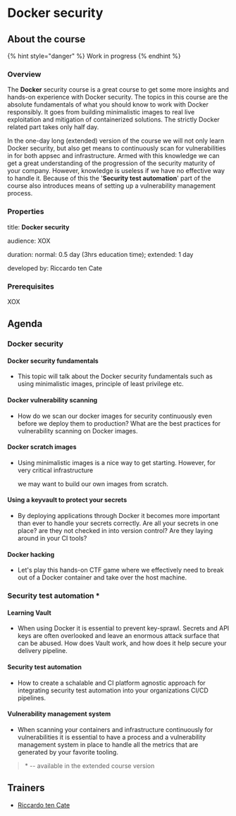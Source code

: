 # Docker security

## About the course

{% hint style="danger" %}
Work in progress
{% endhint %}

### Overview

The **Docker** security course is a great course to get some more insights and hands-on experience with Docker security. The topics in this course are the absolute fundamentals of what you should know to work with Docker responsibly. It goes from building minimalistic images to real live exploitation and mitigation of containerized solutions. The strictly Docker related part takes only half day. 

In the one-day long \(extended\) version of the course we will not only learn Docker security, but also get means to continuously scan for vulnerabilities in for both appsec and infrastructure. Armed with this knowledge we can get a great understanding of the progression of the security maturity of your company. However, knowledge is useless if we have no effective way to handle it. Because of this the '**Security test automation**' part of the course also introduces means of setting up a vulnerability management process.

### Properties

title: **Docker security**

audience: XOX

duration: normal: 0.5 day \(3hrs education time\); extended: 1 day

developed by: Riccardo ten Cate

### Prerequisites

XOX

## Agenda

### Docker security

#### Docker security fundamentals

* This topic will talk about the Docker security fundamentals such as using minimalistic images, principle of least privilege etc.

#### Docker vulnerability scanning

* How do we scan our docker images for security continuously even before we deploy them to production? What are the best practices for vulnerability scanning on Docker images.

#### Docker scratch images

* Using minimalistic images is a nice way to get starting. However, for very critical infrastructure

  we may want to build our own images from scratch.

#### Using a keyvault to protect your secrets

* By deploying applications through Docker it becomes more important than ever to handle your secrets correctly. Are all your secrets in one place? are they not checked in into version control? Are they laying around in your CI tools?

#### Docker hacking

* Let's play this hands-on CTF game where we effectively need to break out of a Docker container and take over the host machine.

### Security test automation \*

#### Learning Vault 

* When using Docker it is essential to prevent key-sprawl. Secrets and API keys are often overlooked and leave an enormous attack surface that can be abused. How does Vault work, and how does it help secure your delivery pipeline.

#### Security test automation 

* How to create a schalable and CI platform agnostic approach for integrating security test automation into your organizations CI/CD pipelines.

#### Vulnerability management system 

* When scanning your containers and infrastructure continuously for vulnerabilities it is essential to have a process and a vulnerability management system in place to handle all the metrics that are generated by your favorite tooling.

> \* -- available in the extended course version

## Trainers

* [Riccardo ten Cate](../trainers/riccardo-ten-cate.md)

